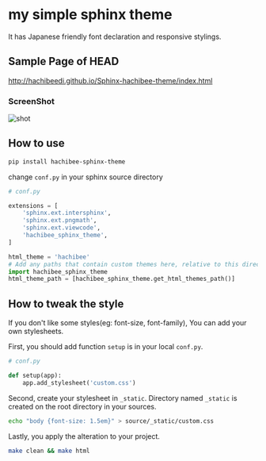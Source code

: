 # my simple sphinx theme

It has Japanese friendly font declaration and responsive stylings.


## Sample Page of HEAD

http://hachibeedi.github.io/Sphinx-hachibee-theme/index.html

### ScreenShot

![shot](https://raw.github.com/hachibeeDI/Sphinx-hachibee-theme/master/example/screenshot.png)


## How to use

```bash
pip install hachibee-sphinx-theme
```

change `conf.py` in your sphinx source directory

```python
# conf.py

extensions = [
    'sphinx.ext.intersphinx',
    'sphinx.ext.pngmath',
    'sphinx.ext.viewcode',
    'hachibee_sphinx_theme',
]

html_theme = 'hachibee'
# Add any paths that contain custom themes here, relative to this directory.
import hachibee_sphinx_theme
html_theme_path = [hachibee_sphinx_theme.get_html_themes_path()]
```


## How to tweak the style

If you don't like some styles(eg: font-size, font-family), You can add your own stylesheets.

First, you should add function `setup` is in your local `conf.py`.

```python
# conf.py

def setup(app):
    app.add_stylesheet('custom.css')
```


Second, create your stylesheet in `_static`.
Directory named `_static` is created on the root directory in your sources.

```bash
echo "body {font-size: 1.5em}" > source/_static/custom.css
```


Lastly, you apply the alteration to your project.

```bash
make clean && make html
```

